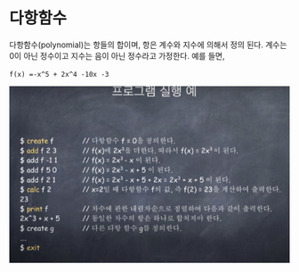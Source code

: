 # 다항함수

다항함수(polynomial)는 항들의 합이며, 항은 계수와 지수에 의해서 정의 된다.
계수는 0이 아닌 정수이고 지수는 음이 아닌 정수라고 가정한다. 예를 들면,

`f(x) =-x^5 + 2x^4 -10x -3`

![img_2.png](img_2.png)